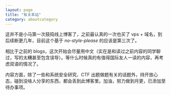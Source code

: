```yaml
---
layout: page
title: "有关本站"
category: aboutcategory
---
```


这并不是小马第一次鼓捣线上博客了，之前最认真的一次也买了 vps + 域名，到后续断更几年，目前这个基于 *no-style-please* 的应该是第三次了。

相比于之前的 blogs，这次开始会尽量用中文（实在是和读过之前内容的同学聊过，写的太糟甚至包含误导）。等什么时候真的有值得国际友人一读的内容，再考虑双语的情况了。

内容方面，除了一些和系统安全研究、CTF 出题做题有关的话题外，持开放心态，碰到没啥人分享的东西，都会丢到此博客里。加油，努力做到月更，已添加至待办事项。